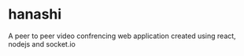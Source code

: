 # hanashi
A peer to peer video confrencing web application created using react, nodejs and socket.io
